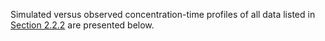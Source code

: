Simulated versus observed concentration-time profiles of all data listed in [Section 2.2.2](#222-clinical-data) are presented below.

